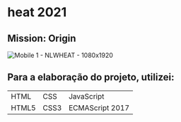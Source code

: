 # <nlw>heat 2021

## Mission: Origin

![Mobile 1 - NLWHEAT -  1080x1920](https://user-images.githubusercontent.com/76064660/138598352-068c8c62-8685-413b-8bcd-a5dddbe165ad.png)



## Para a elaboração do projeto, utilizei:
<table>
  <tr>
    <td>HTML</td>
    <td>CSS</td>
    <td>JavaScript</td>
  </tr>
  <tr>
    <td>HTML5</td>
    <td>CSS3</td>
    <td>ECMAScript 2017</td>
  </tr>
</table>